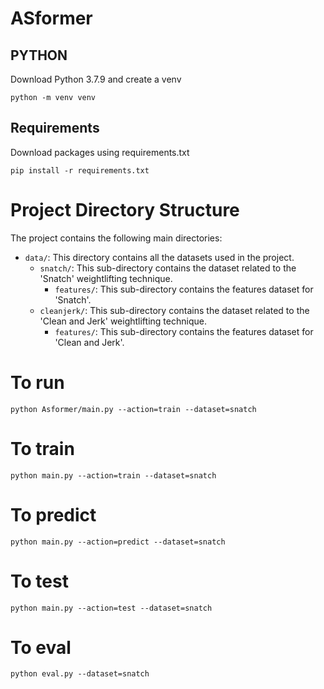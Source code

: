 # ASformer
## PYTHON

Download Python 3.7.9 and create a venv

`python -m venv venv`

## Requirements

Download packages using requirements.txt

`pip install -r requirements.txt`


# Project Directory Structure

The project contains the following main directories:

- `data/`: This directory contains all the datasets used in the project.
    - `snatch/`: This sub-directory contains the dataset related to the 'Snatch' weightlifting technique.
        - `features/`: This sub-directory contains the features dataset for 'Snatch'.
    - `cleanjerk/`: This sub-directory contains the dataset related to the 'Clean and Jerk' weightlifting technique.
        - `features/`: This sub-directory contains the features dataset for 'Clean and Jerk'.

# To run
`
python Asformer/main.py --action=train --dataset=snatch
`

# To train
`
python main.py --action=train --dataset=snatch
`


# To predict
`
python main.py --action=predict --dataset=snatch
`


# To test
`
python main.py --action=test --dataset=snatch
`


# To eval
`
python eval.py --dataset=snatch
`
